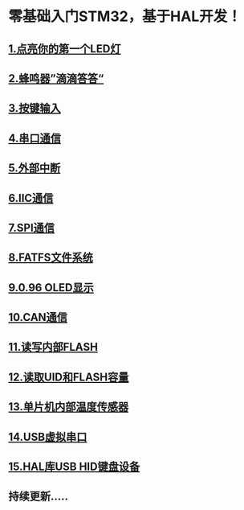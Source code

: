 # 零基础入门STM32，基于HAL开发！

## [**1.点亮你的第一个LED灯**](https://gitee.com/rymcu-community/nebula-pi-stm32/blob/master/1-LED/1.%E7%82%B9%E4%BA%AE%E4%BD%A0%E7%9A%84%E7%AC%AC%E4%B8%80%E4%B8%AALED.md)

## [**2.蜂鸣器”滴滴答答“**](https://gitee.com/rymcu-community/nebula-pi-stm32/blob/master/2-Buzzer/2.%E8%9C%82%E9%B8%A3%E5%99%A8.md)

## [**3.按键输入**](https://gitee.com/rymcu-community/nebula-pi-stm32/blob/master/3-KEY/3.%E6%8C%89%E9%94%AE.md)

## [**4.串口通信**](https://gitee.com/rymcu-community/nebula-pi-stm32/blob/master/4-USART/4.%E4%B8%B2%E5%8F%A3%E9%80%9A%E4%BF%A1.md)

## [**5.外部中断**](https://gitee.com/rymcu-community/nebula-pi-stm32/blob/master/5-EXTI/5.%E5%A4%96%E9%83%A8%E4%B8%AD%E6%96%AD.md)

## [**6.IIC通信**]()

## [**7.SPI通信**]()

## [**8.FATFS文件系统**]()

## [**9.0.96 OLED显示**]()

## [**10.CAN通信**]()

## [**11.读写内部FLASH**]()

## [**12.读取UID和FLASH容量**]()

## [**13.单片机内部温度传感器**]()

## [**14.USB虚拟串口**]()

## [**15.HAL库USB HID键盘设备**]()

## **持续更新.....**
